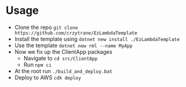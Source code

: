 # Usage

- Clone the repo `git clone https://github.com/crzytrane/EzLambdaTemplate`
- Install the template using `dotnet new install ./EzLambdaTemplate`
- Use the template `dotnet new rml --name MyApp`
- Now we fix up the ClientApp packages
  - Navigate to `cd src/ClientApp`
  - Run `npm ci`
- At the root run `./build_and_deploy.bat`
- Deploy to AWS `cdk deploy`
